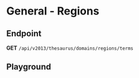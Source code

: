 <script setup>
import "../../../style.css"
import SwaggerUI from "../../../swagger/view/SwaggerUI.vue"
import swaggerJson from "../../../swagger/json/thesaurus.general.regions.json";
</script>


# General - Regions

## Endpoint

**GET** `/api/v2013/thesaurus/domains/regions/terms`

<!--@include: ../../../components/common/header-content.md-->

## Playground

<SwaggerUI :swaggerJson="swaggerJson" />